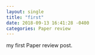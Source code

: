 ```yaml
---
layout: single
title: "first"
date: 2018-09-13 16:41:28 -0400
categories: Paper review
---
```


my first Paper review post.
